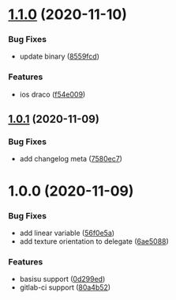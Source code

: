# [1.1.0](https://gitlab.com/beamm-app/unity/packages/com.beamm.gltf-utility/compare/1.0.1...1.1.0) (2020-11-10)


### Bug Fixes

* update binary ([8559fcd](https://gitlab.com/beamm-app/unity/packages/com.beamm.gltf-utility/commit/8559fcd46248a050fa7eafbfd08024cf9dbf55bb))


### Features

* ios draco ([f54e009](https://gitlab.com/beamm-app/unity/packages/com.beamm.gltf-utility/commit/f54e009e0b5effcf3617ee318e54c11a1d287e27))

## [1.0.1](https://gitlab.com/beamm-app/unity/packages/com.beamm.gltf-utility/compare/1.0.0...1.0.1) (2020-11-09)


### Bug Fixes

* add changelog meta ([7580ec7](https://gitlab.com/beamm-app/unity/packages/com.beamm.gltf-utility/commit/7580ec7eac747984e810b911dd1b6d622e5c6c51))

# 1.0.0 (2020-11-09)


### Bug Fixes

* add linear variable ([56f0e5a](https://gitlab.com/beamm-app/unity/packages/com.beamm.gltf-utility/commit/56f0e5ab535d14a97cf55b396c9478dc89571287))
* add texture orientation to delegate ([6ae5088](https://gitlab.com/beamm-app/unity/packages/com.beamm.gltf-utility/commit/6ae508883479d11adf65cf7ad89a9192e28c0fd6))


### Features

* basisu support ([0d299ed](https://gitlab.com/beamm-app/unity/packages/com.beamm.gltf-utility/commit/0d299edf2c9ca7fd879cec9c62f3181d9a4d0ae0))
* gitlab-ci support ([80a4b52](https://gitlab.com/beamm-app/unity/packages/com.beamm.gltf-utility/commit/80a4b52ff03be76f4342fa023a4ccf124a1eb978))
